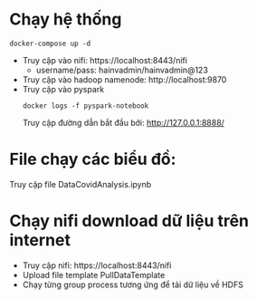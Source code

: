 # Chạy hệ thống
```
docker-compose up -d
```
- Truy cập vào nifi: https://localhost:8443/nifi
    - username/pass: hainvadmin/hainvadmin@123
- Truy cập vào hadoop namenode: http://localhost:9870
- Truy cập vào pyspark
  ```
  docker logs -f pyspark-notebook
  ```
  Truy cập đường dẫn bắt đầu bởi: http://127.0.0.1:8888/
# File chạy các biểu đồ: 
  Truy cập file DataCovidAnalysis.ipynb
# Chạy nifi download dữ liệu trên internet
 - Truy cập nifi: https://localhost:8443/nifi
 - Upload file template PullDataTemplate
 - Chạy từng group process tương ứng để tải dữ liệu về HDFS
   